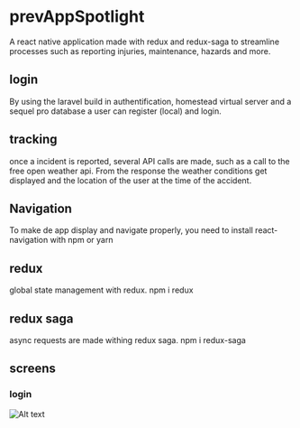 # prevAppSpotlight

A react native application made with redux and redux-saga to streamline processes such as reporting
injuries, maintenance, hazards and more.

## login

By using the laravel build in authentification, 
homestead virtual server and a sequel pro database a user can register (local) and login.

## tracking

once a incident is reported, several API calls are made, such as a call to the free open weather api. From the response the 
weather conditions get displayed and the location of the user at the time of the accident. 

## Navigation

To make de app display and navigate properly, you need to install react-navigation with npm or yarn

## redux

global state management with redux. npm i redux

## redux saga

async requests are made withing redux saga. npm i redux-saga

## screens
### login
![Alt text](../img/screenshots/login.png)
